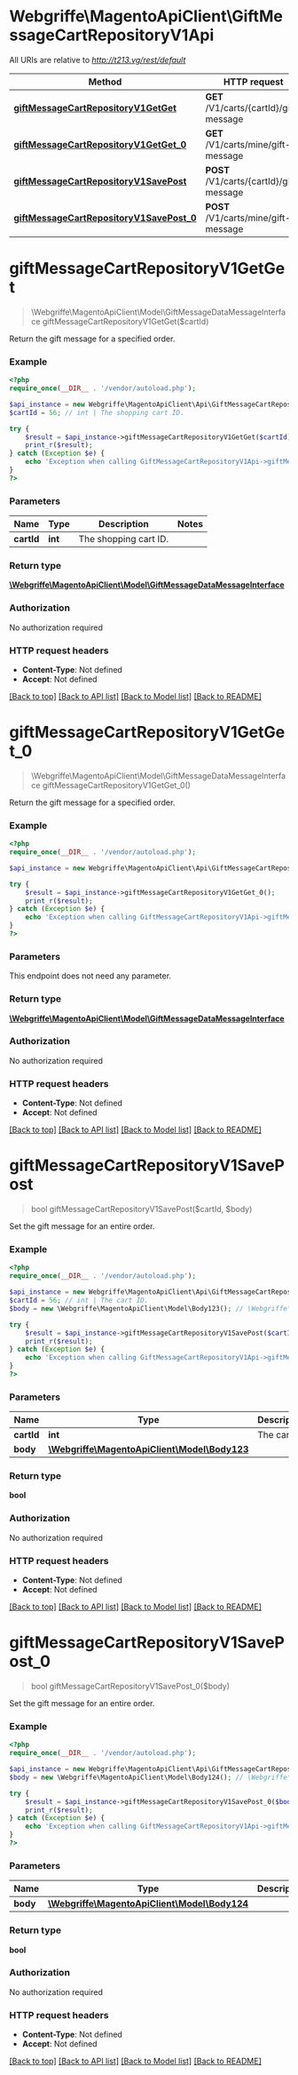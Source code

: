 # Webgriffe\MagentoApiClient\GiftMessageCartRepositoryV1Api

All URIs are relative to *http://t213.vg/rest/default*

Method | HTTP request | Description
------------- | ------------- | -------------
[**giftMessageCartRepositoryV1GetGet**](GiftMessageCartRepositoryV1Api.md#giftMessageCartRepositoryV1GetGet) | **GET** /V1/carts/{cartId}/gift-message | 
[**giftMessageCartRepositoryV1GetGet_0**](GiftMessageCartRepositoryV1Api.md#giftMessageCartRepositoryV1GetGet_0) | **GET** /V1/carts/mine/gift-message | 
[**giftMessageCartRepositoryV1SavePost**](GiftMessageCartRepositoryV1Api.md#giftMessageCartRepositoryV1SavePost) | **POST** /V1/carts/{cartId}/gift-message | 
[**giftMessageCartRepositoryV1SavePost_0**](GiftMessageCartRepositoryV1Api.md#giftMessageCartRepositoryV1SavePost_0) | **POST** /V1/carts/mine/gift-message | 


# **giftMessageCartRepositoryV1GetGet**
> \Webgriffe\MagentoApiClient\Model\GiftMessageDataMessageInterface giftMessageCartRepositoryV1GetGet($cartId)



Return the gift message for a specified order.

### Example
```php
<?php
require_once(__DIR__ . '/vendor/autoload.php');

$api_instance = new Webgriffe\MagentoApiClient\Api\GiftMessageCartRepositoryV1Api();
$cartId = 56; // int | The shopping cart ID.

try {
    $result = $api_instance->giftMessageCartRepositoryV1GetGet($cartId);
    print_r($result);
} catch (Exception $e) {
    echo 'Exception when calling GiftMessageCartRepositoryV1Api->giftMessageCartRepositoryV1GetGet: ', $e->getMessage(), PHP_EOL;
}
?>
```

### Parameters

Name | Type | Description  | Notes
------------- | ------------- | ------------- | -------------
 **cartId** | **int**| The shopping cart ID. |

### Return type

[**\Webgriffe\MagentoApiClient\Model\GiftMessageDataMessageInterface**](../Model/GiftMessageDataMessageInterface.md)

### Authorization

No authorization required

### HTTP request headers

 - **Content-Type**: Not defined
 - **Accept**: Not defined

[[Back to top]](#) [[Back to API list]](../../README.md#documentation-for-api-endpoints) [[Back to Model list]](../../README.md#documentation-for-models) [[Back to README]](../../README.md)

# **giftMessageCartRepositoryV1GetGet_0**
> \Webgriffe\MagentoApiClient\Model\GiftMessageDataMessageInterface giftMessageCartRepositoryV1GetGet_0()



Return the gift message for a specified order.

### Example
```php
<?php
require_once(__DIR__ . '/vendor/autoload.php');

$api_instance = new Webgriffe\MagentoApiClient\Api\GiftMessageCartRepositoryV1Api();

try {
    $result = $api_instance->giftMessageCartRepositoryV1GetGet_0();
    print_r($result);
} catch (Exception $e) {
    echo 'Exception when calling GiftMessageCartRepositoryV1Api->giftMessageCartRepositoryV1GetGet_0: ', $e->getMessage(), PHP_EOL;
}
?>
```

### Parameters
This endpoint does not need any parameter.

### Return type

[**\Webgriffe\MagentoApiClient\Model\GiftMessageDataMessageInterface**](../Model/GiftMessageDataMessageInterface.md)

### Authorization

No authorization required

### HTTP request headers

 - **Content-Type**: Not defined
 - **Accept**: Not defined

[[Back to top]](#) [[Back to API list]](../../README.md#documentation-for-api-endpoints) [[Back to Model list]](../../README.md#documentation-for-models) [[Back to README]](../../README.md)

# **giftMessageCartRepositoryV1SavePost**
> bool giftMessageCartRepositoryV1SavePost($cartId, $body)



Set the gift message for an entire order.

### Example
```php
<?php
require_once(__DIR__ . '/vendor/autoload.php');

$api_instance = new Webgriffe\MagentoApiClient\Api\GiftMessageCartRepositoryV1Api();
$cartId = 56; // int | The cart ID.
$body = new \Webgriffe\MagentoApiClient\Model\Body123(); // \Webgriffe\MagentoApiClient\Model\Body123 | 

try {
    $result = $api_instance->giftMessageCartRepositoryV1SavePost($cartId, $body);
    print_r($result);
} catch (Exception $e) {
    echo 'Exception when calling GiftMessageCartRepositoryV1Api->giftMessageCartRepositoryV1SavePost: ', $e->getMessage(), PHP_EOL;
}
?>
```

### Parameters

Name | Type | Description  | Notes
------------- | ------------- | ------------- | -------------
 **cartId** | **int**| The cart ID. |
 **body** | [**\Webgriffe\MagentoApiClient\Model\Body123**](../Model/\Webgriffe\MagentoApiClient\Model\Body123.md)|  | [optional]

### Return type

**bool**

### Authorization

No authorization required

### HTTP request headers

 - **Content-Type**: Not defined
 - **Accept**: Not defined

[[Back to top]](#) [[Back to API list]](../../README.md#documentation-for-api-endpoints) [[Back to Model list]](../../README.md#documentation-for-models) [[Back to README]](../../README.md)

# **giftMessageCartRepositoryV1SavePost_0**
> bool giftMessageCartRepositoryV1SavePost_0($body)



Set the gift message for an entire order.

### Example
```php
<?php
require_once(__DIR__ . '/vendor/autoload.php');

$api_instance = new Webgriffe\MagentoApiClient\Api\GiftMessageCartRepositoryV1Api();
$body = new \Webgriffe\MagentoApiClient\Model\Body124(); // \Webgriffe\MagentoApiClient\Model\Body124 | 

try {
    $result = $api_instance->giftMessageCartRepositoryV1SavePost_0($body);
    print_r($result);
} catch (Exception $e) {
    echo 'Exception when calling GiftMessageCartRepositoryV1Api->giftMessageCartRepositoryV1SavePost_0: ', $e->getMessage(), PHP_EOL;
}
?>
```

### Parameters

Name | Type | Description  | Notes
------------- | ------------- | ------------- | -------------
 **body** | [**\Webgriffe\MagentoApiClient\Model\Body124**](../Model/\Webgriffe\MagentoApiClient\Model\Body124.md)|  | [optional]

### Return type

**bool**

### Authorization

No authorization required

### HTTP request headers

 - **Content-Type**: Not defined
 - **Accept**: Not defined

[[Back to top]](#) [[Back to API list]](../../README.md#documentation-for-api-endpoints) [[Back to Model list]](../../README.md#documentation-for-models) [[Back to README]](../../README.md)

